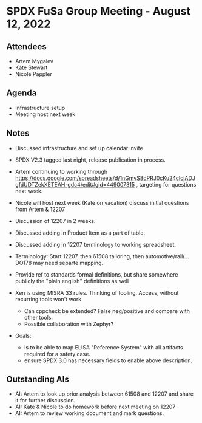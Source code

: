# SPDX FuSa Group Meeting - August 12, 2022

## Attendees
* Artem Mygaiev
* Kate Stewart
* Nicole Pappler

## Agenda
* Infrastructure setup
* Meeting host next week

## Notes
* Discussed infrastructure and set up calendar invite
* SPDX V2.3 tagged last night,  release publication in process.
* Artem continuing to working through  https://docs.google.com/spreadsheets/d/1nGmvS8dPRJ0cKu24cIcjADJgfdUDTZekXETEAH-gdc4/edit#gid=449007315 , targeting for questions next week. 
* Nicole will host next week (Kate on vacation) discuss initial questions from Artem & 12207
* Discussion of 12207 in 2 weeks.
* Discussed adding in Product Item as a part of table.
* Discussed adding in 12207 terminology to working spreadsheet.
* Terminology:  Start 12207,  then 61508 tailoring,  then automotive/rail/...    DO178 may need separte mapping. 
* Provide ref to standards formal definitions, but share somewhere publicly the "plain english" definitions as well 
  
* Xen is using MISRA 33 rules.   Thinking of tooling.   Access, without recurring tools won't work.  
   * Can cppcheck be extended?  False neg/positive and compare with other tools.   
   * Possible collaboration with Zephyr? 
   
* Goals:
    * is to be able to map ELISA "Reference System" with all artifacts required for a safety case.
    * ensure SPDX 3.0 has necessary fields to enable above description.

## Outstanding AIs
   * AI:  Artem to look up prior analysis between 61508 and 12207 and share it for further discussion. 
   * AI:  Kate & Nicole to do homework before next meeting on 12207
   * AI: Artem to review working document and mark questions.
